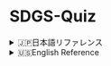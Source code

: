 # SDGS-Quiz

<details>
<summary>
🇯🇵日本語リファレンス
</summary>
<br>
学校のテスト対策で作りました。

## 👨‍🏫 使い方

1. Python環境でmain_jp.pyを実行する。
2. 問題画像が表示され、わかったらどこかのキーを押す。
3. コンソール画面に答えの番号を入力。
4. 3秒後に次の問題が表示される。
5. 17問解いたら終了。

※答えの番号はSDGSロゴの左上に書いてある正式な番号です。詳しくはファイルに同梱されているgoals_jp.txt内、もしくはPythonプログラム内1番上のコメントアウトに記載されています。

※31行目から41行目の"path"という配列に表示したい画像のパスを答えの番号順にいれることで違う問題を作成することもできます。
</details>

<details>
<summary>
🇺🇸English Reference
</summary>
<br>
I made it in preparation for a school test.

## 👨‍🏫 How to use

1. Run main_en.py in the Python environme
2. The image of the question is displayed, and if you understand it, press any key.
3. Enter the answer number in the console screen.
4. After 3 seconds, the next question will be displayed.
5. After solving 17 questions, the program ends.

※The answer number is the official number written in the upper left corner of the SDGS logo. You can find the details in the file goals_en.txt included in the file, or in the comment out at the top of the Python program.
</details>
